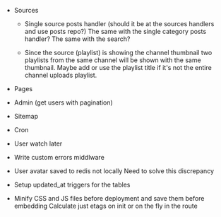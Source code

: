 * Sources
  * Single source posts handler (should it be at the sources handlers and use posts repo?)
    The same with the single category posts handler?
    The same with the search?

  * Since the source (playlist) is showing the channel thumbnail two playlists
    from the same channel will be shown with the same thumbnail. Maybe add or use the
    playlist title if it's not the entire channel uploads playlist.

* Pages
* Admin (get users with pagination)
* Sitemap
* Cron
* User watch later

* Write custom errors middlware

* User avatar saved to redis not locally
  Need to solve this discrepancy

* Setup updated_at triggers for the tables
* Minify CSS and JS files before deployment and save them before embedding
  Calculate just etags on init or on the fly in the route